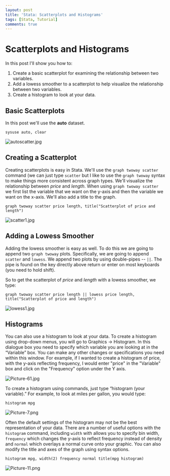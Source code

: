 ```yaml
---
layout: post
title: 'Stata: Scatterplots and Histograms'
tags: [Stata, Tutorial]
comments: true
---
```


# Scatterplots and Histograms
In this post I'll show you how to:

1. Create a basic scatterplot for examining the relationship between two variables.
2. Add a lowess smoother to a scatterplot to help visualize the relationship between two variables.
3. Create a histogram to look at your data.

## Basic Scatterplots

In this post we'll use the **auto** dataset.

	sysuse auto, clear

![autoscatter.jpg](/img/autoscatter.jpg)

## Creating a Scatterplot 

Creating scatterplots is easy in Stata. We'll use the `graph twoway scatter` command (we can just type `scatter` but I like to use the `graph twoway` syntax to make things more consistent across graph types. We'll visualize the relationship between *price* and *length*. When using `graph twoway scatter` we first list the variable that we want on the y-axis and then the variable we want on the x-axis. We'll also add a title to the graph.

	graph twoway scatter price length, title("Scatterplot of price and length")

![scatter1.jpg](/img/scatter1.jpg)

## Adding a Lowess Smoother

Adding the lowess smoother is easy as well. To do this we are going to append two `graph twoway` plots. Specifically, we are going to append `scatter` and `lowess`. We append two plots by using double-pipes -- `||`. The pipe is found on the key directly above return or enter on most keyboards (you need to hold shift).

So to get the scatterplot of *price* and *length* with a lowess smoother, we type:

	graph twoway scatter price length || lowess price length, title("Scatterplot of price and length")

![lowess1.jpg](/img/lowess1.jpg)

## Histograms

You can also use a histogram to look at your data. To create a histogram using drop-down menus, you will go to Graphics -> Histogram. In this dialogue box you need to specify which variable you are looking at in the “Variable” box. You can make any other changes or specifications you need within this window. For example, if I wanted to create a histogram of price, with the y-axis reflecting frequency, I would enter "price" in the "Variable" box and click on the "Frequency" option under the Y axis.

![Picture-61.jpg](/img/Picture-61.jpg)

To create a histogram using commands, just type “histogram (your variable).” For example, to look at miles per gallon, you would type:

	histogram mpg

![Picture-7.png](/img/Picture-7.png)

Often the default settings of the histogram may not be the best representation of your data. There are a number of useful options with the `histogram` command, including `width` with allows you to specify bin width, `frequency` which changes the y-axis to reflect frequency instead of density and `normal` which overlays a normal curve onto your graphic. You can also modify the title and axes of the graph using syntax options.

	histogram mpg, width(2) frequency normal title(mpg histogram)

![Picture-11.png](/img/Picture-11.png)
